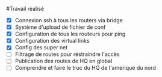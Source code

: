 #Travail réalisé

- [x] Connexion ssh à tous les routers via bridge
- [x] Système d'upload de fichier de conf
- [x] Configuration de tous les routeurs pour ping
- [x] Configuration des virtual links
- [x] Config des super net
- [ ] Filtrage de routes pour réstraindre l'accès
- [ ] Publication des routes de HQ en global
- [ ] Comprendre et faire le truc du HQ de l'amerique du nord
